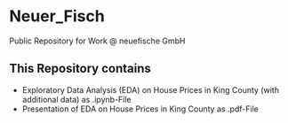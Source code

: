 # Neuer_Fisch
Public Repository for Work @ neuefische GmbH

## This Repository contains
- Exploratory Data Analysis (EDA) on House Prices in King County (with additional data) as .ipynb-File
- Presentation of EDA on House Prices in King County as .pdf-File
